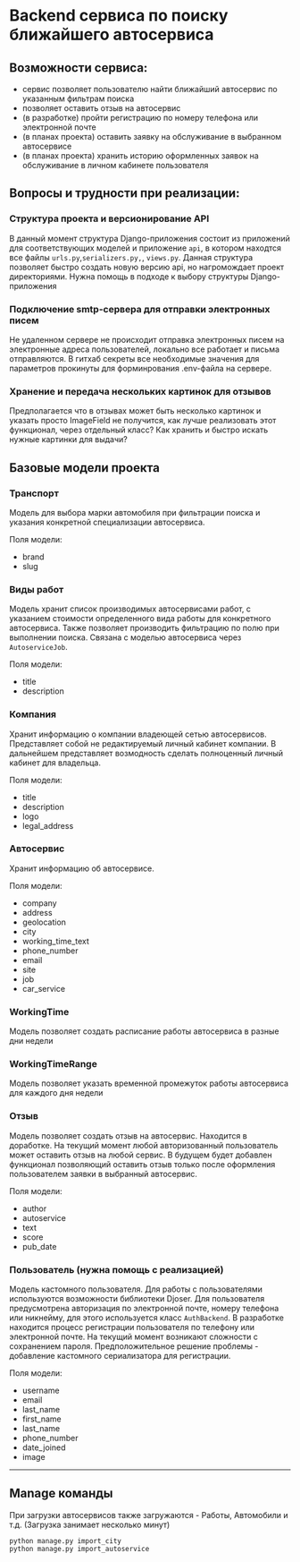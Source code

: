 # Backend сервиса по поиску ближайшего автосервиса

## Возможности сервиса:
- сервис позволяет пользователю найти ближайший автосервис по указанным
фильтрам поиска
- позволяет оставить отзыв на автосервис
- (в разработке) пройти регистрацию по номеру телефона или электронной почте
- (в планах проекта) оставить заявку на обслуживание в выбранном автосервисе
- (в планах проекта) хранить историю оформленных заявок на обслуживание в 
личном кабинете пользователя

## Вопросы и трудности при реализации:

### Структура проекта и версионирование API
В данный момент структура Django-приложения состоит из приложений для 
соответствующих моделей и приложение `api`, в котором находтся все файлы 
`urls.py`,`serializers.py,`, `views.py`. Данная структура позволяет быстро
создать новую версию api, но нагромождает проект директориями. Нужна помощь в 
подходе к выбору структуры Django-приложения

### Подключение smtp-сервера для отправки электронных писем
Не удаленном сервере не происходит отправка электронных писем на электронные 
адреса пользователей, локально все работает и письма отправляются. В гитхаб
секреты все необходимые значения для параметров прокинуты для форминрования 
.env-файла на сервере.

### Хранение и передача нескольких картинок для отзывов
Предполагается что в отзывах может быть несколько картинок и указать просто
ImageField не получится, как лучше реализовать этот функционал, через отдельный
класс? Как хранить и быстро искать нужные картинки для выдачи?

## Базовые модели проекта
### Транспорт
Модель для выбора марки автомобиля при фильтрации поиска и указания конкретной 
специализации автосервиса.

Поля модели:
- brand
- slug

### Виды работ
Модель хранит список производимых автосервисами работ, с указанием стоимости 
определенного вида работы для конкретного автосервиса. Также позволяет 
производить фильтрацию по полю при выполнении поиска. Связана с моделью
автосервиса через `AutoserviceJob`.

Поля модели:
- title
- description


### Компания
Хранит информацию о компании владеющей сетью автосервисов. Представляет собой 
не редактируемый личный кабинет компании. В дальнейшем представляет возмодность
сделать полноценный личный кабинет для владельца.

Поля модели:
- title
- description
- logo
- legal_address

### Автосервис
Хранит информацию об автосервисе.

Поля модели:
- company
- address
- geolocation
- city
- working_time_text
- phone_number
- email
- site
- job
- car_service

### WorkingTime
Модель позволяет создать расписание работы автосервиса в разные дни недели

### WorkingTimeRange
Модель позволяет указать временной промежуток работы автосервиса для каждого
дня недели

### Отзыв
Модель позволяет создать отзыв на автосервис. Находится в доработке. На текущий 
момент любой авторизованный пользователь может оставить отзыв на любой сервис.
В будущем будет добавлен функционал позволяющий оставить отзыв только после 
оформления пользователем заявки в выбранный автосервис.

Поля модели:
- author
- autoservice
- text
- score
- pub_date

### Пользователь (нужна помощь с реализацией)
Модель кастомного пользователя. Для работы с пользователями используются
возможности библиотеки Djoser. Для пользователя предусмотрена авторизация по
электронной почте, номеру телефона или никнейму, для этого используется класс
`AuthBackend`. В разработке находится процесс регистрации пользователя по 
телефону или электронной почте. На текущий момент возникают сложности с
сохранением пароля. Предположительное решение проблемы - добавление кастомного
сериализатора для регистрации.

Поля модели:
- username
- email
- last_name
- first_name
- last_name
- phone_number
- date_joined
- image

***
## Manage команды
При загрузки автосервисов также загружаются - Работы, Автомобили и т.д. (Загрузка занимает несколько минут)
```
python manage.py import_city
python manage.py import_autoservice
```